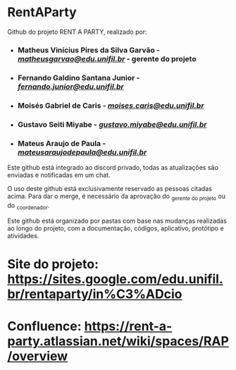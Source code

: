 # RentAParty

Github do projeto RENT A PARTY, realizado por:

- ### **Matheus Vinícius Pires da Silva Garvão** - *matheusgarvao@edu.unifil.br* - gerente do projeto
- ### **Fernando Galdino Santana Junior** - *fernando.junior@edu.unifil.br*
- ### **Moisés Gabriel de Caris** - *moises.caris@edu.unifil.br*
- ### **Gustavo Seiti Miyabe** - *gustavo.miyabe@edu.unifil.br*
- ### **Mateus Araujo de Paula** - *mateusaraujodepaula@edu.unifil.br*

Este github está integrado ao discord privado, todas as atualizações são enviadas e notificadas em um chat.

O uso deste github está exclusivamente reservado as pessoas citadas acima.
Para dar o merge, é necessário da aprovação do <sub>gerente do projeto</sub> ou do <sub>coordenador</sub>.

Este github está organizado por pastas com base nas mudanças realizadas ao longo do projeto,
com a documentação, códigos, aplicativo, protótipo e atividades.

# **Site do projeto:** https://sites.google.com/edu.unifil.br/rentaparty/in%C3%ADcio

# **Confluence:** https://rent-a-party.atlassian.net/wiki/spaces/RAP/overview